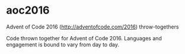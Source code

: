# aoc2016
Advent of Code 2016 (http://adventofcode.com/2016) throw-togethers 

Code thrown together for Advent of Code 2016. Languages and engagement is bound to vary from day to day.
